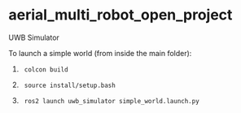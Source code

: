 # aerial_multi_robot_open_project
UWB Simulator

To launch a simple world (from inside the main folder):

1.      colcon build
2.      source install/setup.bash
3.      ros2 launch uwb_simulator simple_world.launch.py

